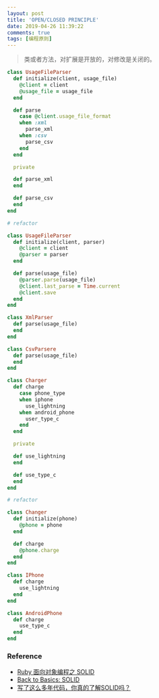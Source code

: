 ```yaml
---
layout: post
title: 'OPEN/CLOSED PRINCIPLE'
date: 2019-04-26 11:39:22
comments: true
tags: [编程原则]
---
```


> 类或者方法，对扩展是开放的，对修改是关闭的。

```ruby
class UsageFileParser
  def initialize(client, usage_file)
    @client = client
    @usage_file = usage_file
  end

  def parse
    case @client.usage_file_format
    when :xml
      parse_xml
    when :csv
      parse_csv
    end
  end

  private

  def parse_xml
  end

  def parse_csv
  end
end

# refactor

class UsageFileParser
  def initialize(client, parser)
    @client = client
    @parser = parser
  end

  def parse(usage_file)
    @parser.parse(usage_file)
    @client.last_parse = Time.current
    @client.save
  end
end

class XmlParser
  def parse(usage_file)
  end
end

class CsvParsere
  def parse(usage_file)
  end
end
```

```ruby
class Charger
  def charge
    case phone_type
    when iphone
      use_lightning
    when android_phone
      user_type_c
    end
  end

  private

  def use_lightning
  end

  def use_type_c
  end
end

# refactor

class Changer
  def initialize(phone)
    @phone = phone
  end

  def charge
    @phone.charge
  end
end

class IPhone
  def charge
    use_lightning
  end
end

class AndroidPhone
  def charge
    use_type_c
  end
end
```

### Reference

* [Ruby 面向对象编程之 SOLID](https://ruby-china.org/topics/38441)
* [Back to Basics: SOLID](https://thoughtbot.com/blog/back-to-basics-solid)
* [写了这么多年代码，你真的了解SOLID吗？](https://insights.thoughtworks.cn/do-you-really-know-solid/)
